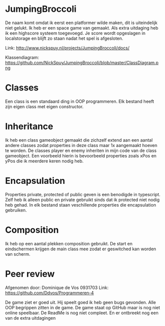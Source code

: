 # JumpingBroccoli

De naam komt omdat ik eerst een platformer wilde maken, dit is uiteindelijk niet gelukt. Ik heb er een space game van gemaakt.
Als extra uitdaging heb ik een highscore systeem toegevoegd. Je score wordt opgeslagen in localstorage en blijft zo staan nadat het spel is afgesloten.

Link: http://www.nickspuy.nl/projects/JumpingBroccoli/docs/

Klassendiagram: https://github.com/NickSpuy/JumpingBroccoli/blob/master/ClassDiagram.png

# Classes
Een class is een standaard ding in OOP programmeren. Elk bestand heeft zijn eigen class met eigen constructor.

# Inheritance
Ik heb een class gameobject gemaakt die zichzelf extend aan een aantal andere classes zodat properties in deze class maar 1x aangemaakt hoeven te worden. De classes player en enemy inheriten in mijn code van de class gameobject. Een voorbeeld hierin is bevoorbeeld properties zoals xPos en yPos die ik meerdere keren nodig heb.

# Encapsulation
Properties private, protected of public geven is een benodigde in typescript. Zelf heb ik alleen public en private gebruikt sinds dat ik protected niet nodig heb gehad. In elk bestand staan veschillende properties die encapsulation gebruiken.

# Composition
Ik heb op een aantal plekken composition gebruikt. De start en eindschermen krijgen de main class mee zodat er geswitched kan worden van scherm. 

# Peer review
Afgenomen door: Dominique de Vos 0931703
Link: https://github.com/Ddvos/Programmeren-4

De game ziet er goed uit. Hij speelt goed ik heb geen bugs gevonden. Alle OOP begrippen zitten in de game.
De game staat op GitHub maar is nog niet online speelbaar. De ReadMe is nog niet compleet. En er ontbreekt nog een van de extra uitdagingen
